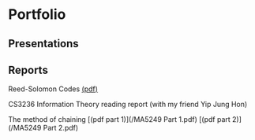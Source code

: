 # Portfolio

## Presentations

## Reports
Reed-Solomon Codes [(pdf)](/Reed-Solomon.pdf)

CS3236 Information Theory reading report (with my friend Yip Jung Hon)

The method of chaining [(pdf part 1)](/MA5249 Part 1.pdf) [(pdf part 2)](/MA5249 Part 2.pdf) 


